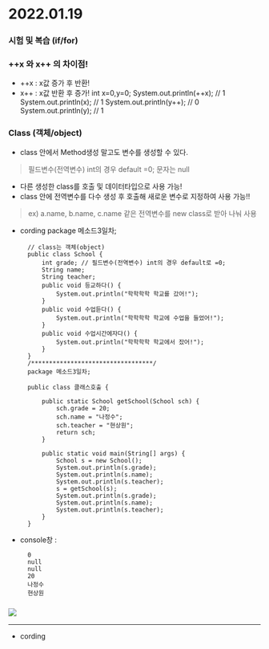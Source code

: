 # 2022.01.19

### 시험 및 복습 (if/for)

###   ++x 와 x++ 의 차이점!
- ++x : x값 증가 후 반환!
- x++ : x값 반환 후 증가!
        int x=0,y=0;
                System.out.println(++x);    // 1
                System.out.println(x);      // 1
                System.out.println(y++);    // 0
                System.out.println(y);      // 1

### Class (객체/object)
- class 안에서 Method생성 말고도 변수를 생성할 수 있다.
> 필드변수(전역변수) int의 경우 default =0; 문자는 null
- 다른 생성한 class를 호출 및 데이터타입으로 사용 가능!
- class 안에 전역변수를 다수 생성 후 호출해 새로운 변수로 지정하여 사용 가능!!
> ex) a.name, b.name, c.name 같은 전역변수를 new class로 받아 나눠 사용
- cording
        package 메소드3일차;

        // class는 객체(object)
        public class School {
            int grade; // 필드변수(전역변수) int의 경우 default로 =0;
            String name;
            String teacher;
            public void 등교하다() {
                System.out.println("학학학학 학교를 갔어!");
            }
            public void 수업듣다() {
                System.out.println("학학학학 학교에 수업을 들었어!");
            }
            public void 수업시간에자다() {
                System.out.println("학학학학 학교에서 잤어!");
            }
        }
        /**********************************/
        package 메소드3일차;

        public class 클래스호출 {
            
            public static School getSchool(School sch) {
                sch.grade = 20;
                sch.name = "나정수";
                sch.teacher = "현상원";
                return sch;
            }
            
            public static void main(String[] args) {
                School s = new School();
                System.out.println(s.grade);
                System.out.println(s.name);
                System.out.println(s.teacher);
                s = getSchool(s);
                System.out.println(s.grade);
                System.out.println(s.name);
                System.out.println(s.teacher);
            }
        }
* console창 : 

        0
        null
        null
        20
        나정수
        현상원


### ![](../../images/table.PNG)



**************************

* cording

